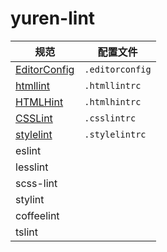 # yuren-lint

|规范|配置文件|
|---|---|
|[EditorConfig](http://editorconfig.org/)|`.editorconfig`|
|[htmllint](https://github.com/htmllint/htmllint)|`.htmllintrc`|
|[HTMLHint](https://github.com/yaniswang/HTMLHint)|`.htmlhintrc`|
|[CSSLint](https://github.com/CSSLint/csslint)|`.csslintrc`|
|[stylelint](https://stylelint.io/)|`.stylelintrc`|
|eslint||
|lesslint||
|scss-lint||
|stylint||
|coffeelint||
|tslint||
